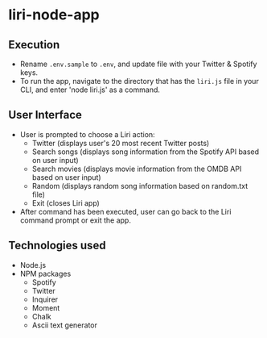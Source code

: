 # liri-node-app

## Execution
* Rename `.env.sample` to `.env`, and update file with your Twitter & Spotify keys.
* To run the app, navigate to the directory that has the `liri.js` file in your CLI, and enter 'node liri.js' as a command.

## User Interface
* User is prompted to choose a Liri action:
  - Twitter (displays user's 20 most recent Twitter posts)
  - Search songs (displays song information from the Spotify API based on user input)
  - Search movies (displays movie information from the OMDB API based on user input)
  - Random (displays random song information based on random.txt file)
  - Exit (closes Liri app)
* After command has been executed, user can go back to the Liri command prompt or exit the app.

## Technologies used
* Node.js
* NPM packages 
  - Spotify
  - Twitter
  - Inquirer
  - Moment
  - Chalk
  - Ascii text generator
  
